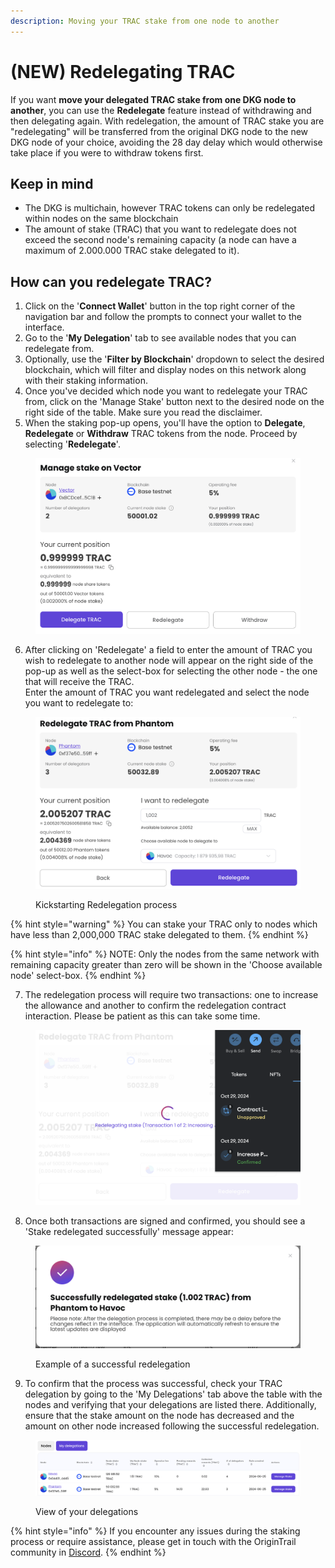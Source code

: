 ```yaml
---
description: Moving your TRAC stake from one node to another
---
```


# (NEW) Redelegating TRAC

If you want **move your delegated TRAC stake from one DKG node to another**, you can use the **Redelegate** feature instead of withdrawing and then delegating again. With redelegation, the amount of TRAC stake you are "redelegating" will be transferred from the original DKG node to the new DKG node of your choice, avoiding the 28 day delay which would otherwise take place if you were to withdraw tokens first.

## Keep in mind

* The DKG is multichain, however TRAC tokens can only be redelegated within nodes on the same blockchain
* The amount of stake (TRAC) that you want to redelegate does not exceed the second node's remaining capacity (a node can have a maximum of 2.000.000 TRAC stake delegated to it).&#x20;

## How can you redelegate TRAC?

1. Click on the '**Connect Wallet**' button in the top right corner of the navigation bar and follow the prompts to connect your wallet to the interface.
2. Go to the '**My Delegation**' tab to see available nodes that you can redelegate from.
3. Optionally, use the '**Filter by Blockchain**' dropdown to select the desired blockchain, which will filter and display nodes on this network along with their staking information.
4. Once you've decided which node you want to redelegate your TRAC from, click on the 'Manage Stake' button next to the desired node on the right side of the table. Make sure you read the disclaimer.
5. When the staking pop-up opens, you'll have the option to **Delegate**, **Redelegate** or **Withdraw** TRAC tokens from the node. Proceed by selecting '**Redelegate**'.

<figure><img src="../../.gitbook/assets/Screenshot 2024-10-29 at 15.32.45.png" alt=""><figcaption></figcaption></figure>

6. After clicking on 'Redelegate' a field to enter the amount of TRAC you wish to redelegate to another node will appear on the right side of the pop-up as well as the select-box for selecting the other node - the one that will receive the TRAC. \
   Enter the amount of TRAC you want redelegated and select the node you want to redelegate to:

<figure><img src="../../.gitbook/assets/Screenshot 2024-10-29 at 13.40.30.png" alt=""><figcaption><p>Kickstarting Redelegation process</p></figcaption></figure>

{% hint style="warning" %}
You can stake your TRAC only to nodes which have less than 2,000,000 TRAC stake delegated to them.&#x20;
{% endhint %}

{% hint style="info" %}
NOTE: Only the nodes from the same network with remaining capacity greater than zero will be shown in the 'Choose available node' select-box.
{% endhint %}

7. The redelegation process will require two transactions: one to increase the allowance and another to confirm the redelegation contract interaction. Please be patient as this can take some time.

<figure><img src="../../.gitbook/assets/Screenshot 2024-10-29 at 13.45.57.png" alt=""><figcaption></figcaption></figure>

8. Once both transactions are signed and confirmed, you should see a 'Stake redelegated successfully' message appear:

<figure><img src="../../.gitbook/assets/Screenshot 2024-10-29 at 13.46.24.png" alt=""><figcaption><p>Example of a successful redelegation</p></figcaption></figure>

9. To confirm that the process was successful, check your TRAC delegation by going to the 'My Delegations' tab above the table with the nodes and verifying that your delegations are listed there. Additionally, ensure that the stake amount on the node has decreased and the amount on other node increased following the successful redelegation.

<figure><img src="../../.gitbook/assets/Screenshot 2024-10-29 at 13.47.57.png" alt=""><figcaption><p>View of your delegations</p></figcaption></figure>

{% hint style="info" %}
If you encounter any issues during the staking process or require assistance, please get in touch with the OriginTrail community in [Discord](https://discord.com/invite/QctFuPCMew).
{% endhint %}

